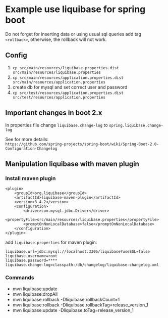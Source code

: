 # Example use liquibase for spring boot

Do not forget for inserting data or using usual sql queries add tag `<rollback>`, otherwise, the rollback will not work.

## Config

1. `cp src/main/resources/liquibase.properties.dist src/main/resources/liquibase.properties`
2. `cp src/main/resources/application.properties.dist src/main/resources/application.properties`
3. create db for mysql and set correct user and password
4. `cp src/test/resources/application.properties.dist src/test/resources/application.properties`

## Important changes in boot 2.x

In properties file change `liquibase.change-log` to `spring.liquibase.change-log`

See for more details:  
`https://github.com/spring-projects/spring-boot/wiki/Spring-Boot-2.0-Configuration-Changelog`

## Manipulation liquibase with maven plugin

### Install maven plugin

```
<plugin>
    <groupId>org.liquibase</groupId>
    <artifactId>liquibase-maven-plugin</artifactId>
    <version>3.4.2</version>
    <configuration>
        <driver>com.mysql.jdbc.Driver</driver>
        <propertyFile>src/main/resources/liquibase.properties</propertyFile>
        <promptOnNonLocalDatabase>false</promptOnNonLocalDatabase>
    </configuration>
</plugin>
```

add `liquibase.properties` for maven plugin:

```
liquibase.url=jdbc:mysql://localhost:3306/liquibase?useSSL=false
liquibase.username=root
liquibase.password=****
liquibase.change-log=classpath:/db/changelog/liquibase-changelog.xml
```

### Commands

* mvn liquibase:update
* mvn liquibase:dropAll 
* mvn liquibase:rollback -Dliquibase.rollbackCount=1
* mvn liquibase:rollback -Dliquibase.rollbackTag=release_version_1
* mvn liquibase:update -Dliquibase.toTag=release_version_1